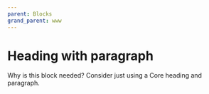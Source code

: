 ```yaml
---
parent: Blocks
grand_parent: www
---
```


# Heading with paragraph

Why is this block needed? Consider just using a Core heading and paragraph.